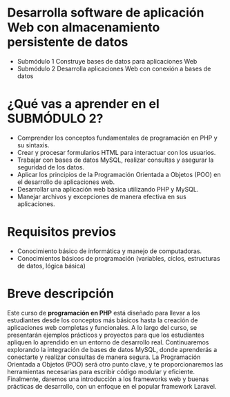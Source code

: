 # Desarrolla software de aplicación Web con almacenamiento persistente de datos

* Submódulo 1 Construye bases de datos para aplicaciones Web
* Submódulo 2 Desarrolla aplicaciones Web con conexión a bases de datos

# ¿Qué vas a aprender en el SUBMÓDULO 2?

- Comprender los conceptos fundamentales de programación en PHP y su sintaxis.
- Crear y procesar formularios HTML para interactuar con los usuarios.
- Trabajar con bases de datos MySQL, realizar consultas y asegurar la seguridad de los datos.
- Aplicar los principios de la Programación Orientada a Objetos (POO) en el desarrollo de aplicaciones web.
- Desarrollar una aplicación web básica utilizando PHP y MySQL.
- Manejar archivos y excepciones de manera efectiva en sus aplicaciones.

# Requisitos previos

+ Conocimiento básico de informática y manejo de computadoras.
+ Conocimientos básicos de programación (variables, ciclos, estructuras de datos, lógica básica)

# Breve descripción
Este curso de **programación en PHP** está diseñado para llevar a los estudiantes desde los conceptos más básicos hasta la creación de aplicaciones web completas y funcionales. A lo largo del curso, se presentarán ejemplos prácticos y proyectos para que los estudiantes apliquen lo aprendido en un entorno de desarrollo real.
Continuaremos explorando la integración de bases de datos MySQL, donde aprenderás a conectarte y realizar consultas de manera segura. La Programación Orientada a Objetos (POO) será otro punto clave, y te proporcionaremos las herramientas necesarias para escribir código modular y eficiente.
Finalmente, daremos una introducción a los frameworks web y buenas prácticas de desarrollo, con un enfoque en el popular framework Laravel.